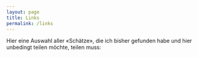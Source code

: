```yaml
---
layout: page
title: Links
permalink: /links
---
```


Hier eine Auswahl aller «Schätze», die ich bisher gefunden habe und hier unbedingt teilen möchte, teilen muss:
